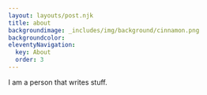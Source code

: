 ```yaml
---
layout: layouts/post.njk
title: about
backgroundimage: _includes/img/background/cinnamon.png
backgroundcolor:
eleventyNavigation:
  key: About
  order: 3
---
```


I am a person that writes stuff.
